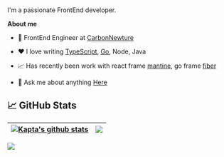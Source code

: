 <br />

I'm a passionate FrontEnd developer.

**About me**

- 💼 FrontEnd Engineer at [CarbonNewture](https://www.carbonnt.com/)

- ❤️ I love writing [TypeScript](https://github.com/type-challenges/type-challenges), [Go](https://draveness.me/golang/docs/part3-runtime/ch06-concurrency/golang-channel/), Node, Java

- 📈 Has recently been work with react frame [mantine](https://github.com/mantinedev/mantine), go frame [fiber](https://github.com/gofiber/fiber)

- 💬 Ask me about anything [Here](<kapta.fu@outlook.com>)

## &#x1f4c8; GitHub Stats

| <a href="https://github.com/ikapta"><img align="center" src="https://github-readme-stats.vercel.app/api?username=ikapta&theme=prussian&show_icons=true&count_private=true&hide_border=true" alt="Kapta's github stats" /></a> | <a href="https://github-readme-stats.vercel.app/api/top-langs/?username=ikapta&layout=compact&theme=prussian&hide=javascript,html,css"><img align="center" src="https://github-readme-stats.vercel.app/api/top-langs/?username=ikapta&layout=compact&theme=prussian" /></a> |
| ------------- | ------------- |

<p>
  <a href="https://activity-graph.herokuapp.com/graph?username=ikapta&custom_title=ikapta's%20Activity%20Graph&theme=github&hide_border=true">
    <img src="https://activity-graph.herokuapp.com/graph?username=ikapta&custom_title=George's%20Activity%20Graph&theme=github&hide_border=true">
  </a>
</p>


